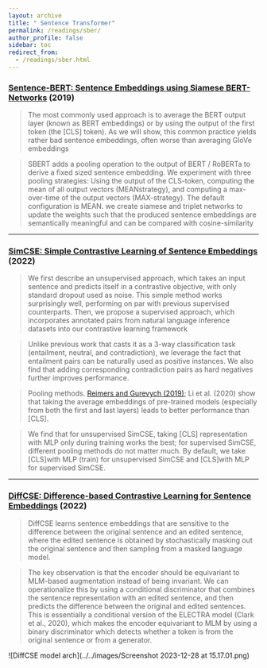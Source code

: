 ```yaml
---
layout: archive
title: " Sentence Transformer"
permalink: /readings/sber/
author_profile: false
sidebar: toc
redirect_from:
  - /readings/sber.html
---
```



### [Sentence-BERT: Sentence Embeddings using Siamese BERT-Networks](https://arxiv.org/pdf/1908.10084.pdf) (2019)

> The most commonly
used approach is to average the BERT output layer
(known as BERT embeddings) or by using the output of the first token (the [CLS] token). As we
will show, this common practice yields rather bad
sentence embeddings, often worse than averaging
GloVe embeddings 

> SBERT adds a pooling operation to the output
of BERT / RoBERTa to derive a fixed sized sentence embedding.
We experiment with three pooling strategies: Using the output of the CLS-token,
computing the mean of all output vectors (MEANstrategy), and computing a max-over-time of the
output vectors (MAX-strategy). The default configuration is MEAN.
we create siamese and triplet networks to update the weights such that the produced
sentence embeddings are semantically meaningful
and can be compared with cosine-similarity


---
### [SimCSE: Simple Contrastive Learning of Sentence Embeddings](https://arxiv.org/pdf/2104.08821.pdf) (2022)

> We first describe an unsupervised approach,
which takes an input sentence and predicts
itself in a contrastive objective, with only
standard dropout used as noise. This simple
method works surprisingly well, performing
on par with previous supervised counterparts.
Then, we propose a supervised approach, which incorporates annotated
pairs from natural language inference datasets
into our contrastive learning framework

> Unlike previous work that casts
it as a 3-way classification task (entailment, neutral, and contradiction), we leverage the fact that
entailment pairs can be naturally used as positive
instances. We also find that adding corresponding contradiction pairs as hard negatives further
improves performance.

> Pooling methods. [Reimers and Gurevych (2019)](#sentence-bert-sentence-embeddings-using-siamese-bert-networks-2019);
Li et al. (2020) show that taking the average embeddings of pre-trained models (especially from
both the first and last layers) leads to better performance than [CLS].

> We find
that for unsupervised SimCSE, taking [CLS] representation with MLP only during training works
the best; for supervised SimCSE, different pooling
methods do not matter much. By default, we take
[CLS]with MLP (train) for unsupervised SimCSE
and [CLS]with MLP for supervised SimCSE.


---
### [DiffCSE: Difference-based Contrastive Learning for Sentence Embeddings](https://arxiv.org/abs/2204.10298) (2022)

> DiffCSE learns sentence
embeddings that are sensitive to the difference
between the original sentence and an edited
sentence, where the edited sentence is obtained by stochastically masking out the original sentence and then sampling from a masked
language model. 

> The key observation is that the
encoder should be equivariant to MLM-based augmentation instead of being invariant. We can operationalize this by using a conditional discriminator
that combines the sentence representation with an
edited sentence, and then predicts the difference
between the original and edited sentences. This
is essentially a conditional version of the ELECTRA model (Clark et al., 2020), which makes the
encoder equivariant to MLM by using a binary discriminator which detects whether a token is from
the original sentence or from a generator.

![DiffCSE model arch](../../images/Screenshot 2023-12-28 at 15.17.01.png)

<!-- ---
### []() () -->
<!-- ---
### []() () -->
<!-- ---
### []() () -->